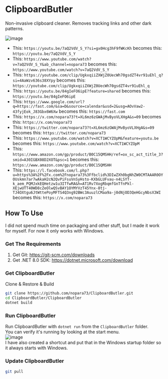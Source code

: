 # ClipboardButler

Non-invasive clipboard cleaner. Removes tracking links and other dark patterns.

![image](https://github.com/nopara73/ClipboardButler/assets/9156103/84c1ff59-4ddf-4e1c-9199-815405962ecc)

- This: `https://youtu.be/7aQ2VdV_S_Y?si=gx0Hcg3hF9fWKcKh` becomes this: `https://youtu.be/7aQ2VdV_S_Y`
- This: `https://www.youtube.com/watch?v=7aQ2VdV_S_Y&ab_channel=nopara73` becomes this: `https://www.youtube.com/watch?v=7aQ2VdV_S_Y`
- This: `https://youtube.com/clip/UgkxqiiZXWjZ0UecWh70gsdZT4vr91uEhl_q?si=4AaWzv636s38XYpy` becomes this: `https://youtube.com/clip/UgkxqiiZXWjZ0UecWh70gsdZT4vr91uEhl_q`
- This: `https://youtu.be/84gIeFO6ipE?feature=shared` becomes this: `https://youtu.be/84gIeFO6ipE`
- This: `https://www.google.com/url?q=https://fast.com/&sa=D&source=calendar&usd=2&usg=AOvVaw2-43fyjEok_J83Gbx6W6Xw` becomes this: `https://fast.com`
- This: `https://x.com/nopara73?t=XL6mz6zGWAjMvByoVLXHgA&s=09` becomes this: `https://x.com/nopara73`
- This: `https://twitter.com/nopara73?t=XL6mz6zGWAjMvByoVLXHgA&s=09` becomes this: `https://twitter.com/nopara73`
- This: `https://www.youtube.com/watch?v=XCT1WCYZOpM&feature=youtu.be` becomes this: `https://www.youtube.com/watch?v=XCT1WCYZOpM`
- This: `https://www.amazon.com/gp/product/B0C15QMSHH/ref=ox_sc_act_title_3?smid=A30IGBX08D2XOT&psc=1` becomes this: `https://www.amazon.com/gp/product/B0C15QMSHH`
- This: `https://l.facebook.com/l.php?u=https%3A%2F%2Fx.com%2Fnopara73%3Ffbclid%3DIwZXh0bgNhZW0CMTAAAR0OYOUskmn7ar7wAkaH2cN2QvPiFsuVnSyHsto-KXbGLUFvau-n4LSYT-k_aem_PQMJxkEQHetzw1u3ITfwRA&h=AT1Rv7XogRbqmfGnTfnPkl-XEjwUTT40WD8cZeOlwQSvBAY1OYMYVzT45Ynx-8tj-TJ4OXtgu6JtWttePoyMFTS4Q3ng92BWc3AuuzlCMaa9a-j0dNjOD3QeHGcyNbsX3WI` becomes this: `https://x.com/nopara73`


## How To Use

I did not spend much time on packaging and other stuff, but I made it work for myself. For now it only works with Windows.

### Get The Requirements

1. Get Git: https://git-scm.com/downloads
2. Get .NET 8.0 SDK: https://dotnet.microsoft.com/download

### Get ClipboardButler

Clone & Restore & Build

```sh
git clone https://github.com/nopara73/ClipboardButler.git
cd ClipboardButler/ClipboardButler
dotnet build
```

### Run ClipboardButler

Run ClipboardButler with `dotnet run` from the `ClipboardButler` folder.  
You can verify it's running by looking at the start menu.  
![image](https://github.com/nopara73/ClipboardButler/assets/9156103/8d62ebcd-06b0-423e-8b56-a80954a715f2)  
I have also created a shortcut and put that in the Windows startup folder so it always starts with Windows.  

### Update ClipboardButler

```sh
git pull
```

